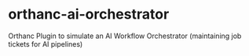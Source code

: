 # orthanc-ai-orchestrator
Orthanc Plugin to simulate an AI Workflow Orchestrator (maintaining job tickets for AI pipelines)
